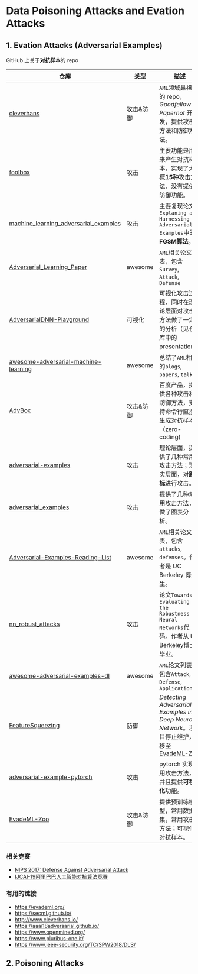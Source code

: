 # Data Poisoning Attacks and Evation Attacks



## 1. Evation Attacks (Adversarial Examples)

GitHub 上关于**对抗样本**的 repo


仓库 | 类型  |描述    
-----|-----|----    
[cleverhans](https://github.com/tensorflow/cleverhans)  | 攻击&防御  |`AML`领域鼻祖型的 repo，*Goodfellow* & *Papernot* 开发，提供攻击方法和防御方法。
[foolbox](https://github.com/bethgelab/foolbox/)  | 攻击  | 主要功能是用来产生对抗样本，实现了大概**15种**攻击方法，没有提供防御功能。
[machine_learning_adversarial_examples](https://github.com/rodgzilla/machine_learning_adversarial_examples  ) | 攻击 | 主要复现论文`Explaning and Harnessing Adversarial Examples`中的**FGSM算法**。 
[Adversarial_Learning_Paper](https://github.com/Guo-Yunzhe/Adversarial_Learning_Paper) |  awesome  | `AML`相关论文列表，包含`Survey`, `Attack`, `Defense`
[AdversarialDNN-Playground](https://github.com/QData/AdversarialDNN-Playground)  | 可视化  | 可视化攻击过程，同时在理论层面对攻击方法做了一定的分析（见仓库中的presentation）
[awesome-adversarial-machine-learning](https://github.com/yenchenlin/awesome-adversarial-machine-learning)  | awesome | 总结了`AML`相关的`blogs`, `papers`, `talks`
[AdvBox](https://github.com/baidu/AdvBox)  | 攻击&防御  | 百度产品，提供各种攻击和防御方法，支持命令行直接生成对抗样本（zero-coding)
[adversarial-examples](https://github.com/ifding/adversarial-examples) | 攻击  | 理论层面，提供了几种常用攻击方法；现实层面，对**路标**进行攻击。
[adversarial_examples](https://github.com/duoergun0729/adversarial_examples)  | 攻击  | 提供了几种常用攻击方法，做了图表分析。
[Adversarial-Examples-Reading-List](https://github.com/chawins/Adversarial-Examples-Reading-List)  | awesome  | `AML`相关论文列表，包含`attacks`, `defenses`。作者是 UC Berkeley 博士生。
[nn_robust_attacks](https://github.com/carlini/nn_robust_attacks)  | 攻击  | 论文`Towards Evaluating the Robustness of Neural Networks`代码。作者从 UC Berkeley博士毕业。
[awesome-adversarial-examples-dl](https://github.com/chbrian/awesome-adversarial-examples-dl) | awesome | `AML`论文列表，包含`Attack`, `Defense`, `Application`
[FeatureSqueezing](https://github.com/uvasrg/FeatureSqueezing)   | 防御  | *Detecting Adversarial Examples in Deep Neural Network*。项目停止维护，移至[EvadeML-Zoo](http://evademl.org/zoo/)
[adversarial-example-pytorch](https://github.com/sarathknv/adversarial-examples-pytorch)   | 攻击  | pytorch 实现常用攻击方法，并且提供**可视化**功能。
[EvadeML-Zoo](https://github.com/mzweilin/EvadeML-Zoo)   | 攻击&防御  | 提供预训练模型，常用数据集，常用攻击方法；可视化对抗样本。

### 相关竞赛
* [NIPS 2017: Defense Against Adversarial Attack](https://www.kaggle.com/c/nips-2017-defense-against-adversarial-attack)
* [IJCAI-19阿里巴巴人工智能对抗算法竞赛](https://tianchi.aliyun.com/competition/entrance/231701/introduction?spm=5176.12281905.5490641.4.358b6bad39hWbP)

### 有用的链接
* https://evademl.org/
* https://secml.github.io/
* http://www.cleverhans.io/
* https://aaai18adversarial.github.io/ 
* https://www.openmined.org/ 
* https://www.pluribus-one.it/
* https://www.ieee-security.org/TC/SPW2018/DLS/
 


## 2. Poisoning Attacks

